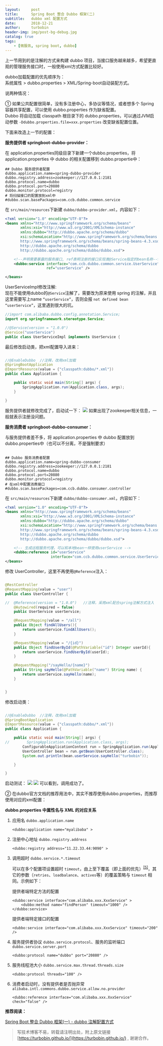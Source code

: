 ```yaml
---
layout:     post
title:      Spring Boot 整合 Dubbo 框架(二)
subtitle:   dubbo xml 配置方式
date:       2018-12-21
author:     turbobin
header-img: img/post-bg-debug.jpg
catalog: true
tags:
    - [微服务, spring boot, dubbo]
---
```


上一节用到的是注解的方式来构建 dubbo 项目，当接口服务越来越多，希望更直观的管理服务接口时，一般使用xml方式配置比较好。

dubbo加载配置的优先顺序为：  
系统属性 > dubbo.properties > XML/Spring-boot自动装配方式。

说两种情况：

① 如果公共配置很简单，没有多注册中心，多协议等情况，或者想多个 Spring 容器共享配置，可以使用 dubbo.properties 作为缺省配置。  
Dubbo 将自动加载 classpath 根目录下的 dubbo.properties，可以通过JVM启动参数
`-Ddubbo.properties.file=xxx.properties` 改变缺省配置位置。

下面来改造上一节的配置：

**服务提供者 springboot-dubbo-provider：**

在 application.properties同级目录下新建一个dubbo.properties，将application.properties 中 dubbo 的相关配置移到 dubbo.propertie中：

```properties
## Dubbo 服务提供者配置
dubbo.application.name=spring-dubbo-provider
dubbo.registry.address=zookeeper://127.0.0.1:2181
dubbo.protocol.name=dubbo
dubbo.protocol.port=20880
dubbo.monitor.protocol=registry
# 将扫描接口的配置放到xml中
#dubbo.scan.basePackages=com.ccb.dubbo.common.service
```

在 `src/main/resources`下新建 `dubbo/dubbo-provider.xml`，内容如下：

```xml
<?xml version="1.0" encoding="UTF-8"?>
<beans xmlns="http://www.springframework.org/schema/beans"
       xmlns:xsi="http://www.w3.org/2001/XMLSchema-instance"
       xmlns:dubbo="http://dubbo.apache.org/schema/dubbo"
       xsi:schemaLocation="http://www.springframework.org/schema/beans
       http://www.springframework.org/schema/beans/spring-beans-4.3.xsd
       http://dubbo.apache.org/schema/dubbo
       http://dubbo.apache.org/schema/dubbo/dubbo.xsd">

    <!--声明需要暴露的服务接口, ref表明注册的接口实现类@Service指定的bean名称-->
    <dubbo:service interface="com.ccb.dubbo.common.service.UserService" 
                   ref="userService" />

</beans>

```

UserServiceImpl修改注解:  
现在不能使用dubbo的`@Service`注解了，需要改为原来使用 spring 的注解，并且这里需要写上name `“userService”`，否则会报 `not defined bean “userService”`，这里遇到很大的坑。

```java
//import com.alibaba.dubbo.config.annotation.Service;
import org.springframework.stereotype.Service;

//@Service(version = "1.0.0")
@Service("userService")
public class UserServiceImpl implements UserService {

```

最后修改启动类，把xml配置导入进来：

```java

//@EnableDubbo  //注释，改用xml加载
@SpringBootApplication
@ImportResource(value = {"classpath:dubbo/*.xml"})
public class Application {

    public static void main(String[] args) {
        SpringApplication.run(Application.class, args);
    }

}

```

服务提供者就修改完成了，启动试一下：
![]({{site.url}}/img/java/springboot-38.png)
如果出现了zookeeper相关信息，一般就表示注册没问题。

**服务消费者 springboot-dubbo-consumer：**

与服务提供者差不多，将 application.properties 中 dubbo 配置放到 dubbo.properties中（也可以不分离，不是强制要求）

```

## Dubbo 服务消费者配置
dubbo.application.name=spring-dubbo-consumer
dubbo.registry.address=zookeeper://127.0.0.1:2181
dubbo.protocol.name=dubbo
dubbo.protocol.port=20880
dubbo.monitor.protocol=registry
# 在xml中配置消费接口
#dubbo.scan.basePackages=com.ccb.dubbo.consumer.controller

```

在 `src/main/resources`下新建 `dubbo/dubbo-consumer.xml`，内容如下：

```xml
<?xml version="1.0" encoding="UTF-8"?>
<beans xmlns="http://www.springframework.org/schema/beans"
       xmlns:xsi="http://www.w3.org/2001/XMLSchema-instance"
       xmlns:dubbo="http://dubbo.apache.org/schema/dubbo"
       xsi:schemaLocation="http://www.springframework.org/schema/beans
       http://www.springframework.org/schema/beans/spring-beans-4.3.xsd
       http://dubbo.apache.org/schema/dubbo
       http://dubbo.apache.org/schema/dubbo/dubbo.xsd">

    <!-- 生成远程服务代理，可以和本地bean一样使用userService -->
    <dubbo:reference id="userService" 
                     interface="com.ccb.dubbo.common.service.UserService" />
</beans>

```

修改 UserController，这里不再使用`@Reference`注入：

```java

@RestController
@RequestMapping(value = "user")
public class UserController {

//  @Reference(version = "1.0.0")   //注释，采用xml配合spring注解方式注入
    @Autowired(required = false)
    public UserService userService;

    @RequestMapping(value = "/all")
    public Object findAllUsers(){
        return userService.findAllUsers();
    }

    @RequestMapping(value = "/{id}")
    public Object findUserById(@PathVariable("id") Integer userId){
        return userService.findUserById(userId);
    }

    @RequestMapping("/sayHello/{name}")
    public String sayHello(@PathVariable("name") String name) {
        return userService.sayHello(name);
    }


}

```
修改启动类：

```java

//@EnableDubbo  //注释，改用xml加载
@SpringBootApplication
@ImportResource(value = {"classpath:dubbo/*.xml"})
public class Application {

    public static void main(String[] args) {
//        SpringApplication.run(Application.class, args);
        ConfigurableApplicationContext run = SpringApplication.run(Application.class, args);
        UserController bean = run.getBean(UserController.class);
        System.out.println(bean.userService.sayHello("turbobin"));

    }

}

```

启动测试：
![]({{site.url}}/img/java/springboot-39.png)
![]({{site.url}}/img/java/springboot-40.png)
可以看到，调用成功了。

② 在dubbo官方文档的推荐用法中，其实不推荐使用dubbo.properties，而推荐使用对应的xml配置：

**dubbo.properties 中属性名与 XML 的对应关系**
<ol>
<li>
<p>应用名 <code>dubbo.application.name</code></p>
<pre><code class="language-xml"><span class="hljs-tag">&lt;<span class="hljs-name">dubbo:application</span> <span class="hljs-attr">name</span>=<span class="hljs-string">"myalibaba"</span> &gt;</span>
</code></pre>
</li>
<li>
<p>注册中心地址 <code>dubbo.registry.address</code></p>
<pre><code class="language-xml"><span class="hljs-tag">&lt;<span class="hljs-name">dubbo:registry</span> <span class="hljs-attr">address</span>=<span class="hljs-string">"11.22.33.44:9090"</span> &gt;</span>
</code></pre>
</li>
<li>
<p>调用超时 <code>dubbo.service.*.timeout</code></p>
<p>可以在多个配置项设置超时 <code>timeout</code>，由上至下覆盖（即上面的优先）<sup class="footnote-ref"><a href="#fn5" id="fnref5">[5]</a></sup>，其它的参数（<code>retries</code>、<code>loadbalance</code>、<code>actives</code>等）的覆盖策略与 <code>timeout</code> 相同。示例如下：</p>
<p>提供者端特定方法的配置</p>
<pre><code class="language-xml"><span class="hljs-tag">&lt;<span class="hljs-name">dubbo:service</span> <span class="hljs-attr">interface</span>=<span class="hljs-string">"com.alibaba.xxx.XxxService"</span> &gt;</span>
    <span class="hljs-tag">&lt;<span class="hljs-name">dubbo:method</span> <span class="hljs-attr">name</span>=<span class="hljs-string">"findPerson"</span> <span class="hljs-attr">timeout</span>=<span class="hljs-string">"1000"</span> /&gt;</span>
<span class="hljs-tag">&lt;/<span class="hljs-name">dubbo:service</span>&gt;</span>
</code></pre>
<p>提供者端特定接口的配置</p>
<pre><code class="language-xml"><span class="hljs-tag">&lt;<span class="hljs-name">dubbo:service</span> <span class="hljs-attr">interface</span>=<span class="hljs-string">"com.alibaba.xxx.XxxService"</span> <span class="hljs-attr">timeout</span>=<span class="hljs-string">"200"</span> /&gt;</span>
</code></pre>
</li>
<li>
<p>服务提供者协议 <code>dubbo.service.protocol</code>、服务的监听端口 <code>dubbo.service.server.port</code></p>
<pre><code class="language-xml"><span class="hljs-tag">&lt;<span class="hljs-name">dubbo:protocol</span> <span class="hljs-attr">name</span>=<span class="hljs-string">"dubbo"</span> <span class="hljs-attr">port</span>=<span class="hljs-string">"20880"</span> /&gt;</span>
</code></pre>
</li>
<li>
<p>服务线程池大小 <code>dubbo.service.max.thread.threads.size</code></p>
<pre><code class="language-xml"><span class="hljs-tag">&lt;<span class="hljs-name">dubbo:protocol</span> <span class="hljs-attr">threads</span>=<span class="hljs-string">"100"</span> /&gt;</span>
</code></pre>
</li>
<li>
<p>消费者启动时，没有提供者是否抛异常 <code>alibaba.intl.commons.dubbo.service.allow.no.provider</code></p>
<pre><code class="language-xml"><span class="hljs-tag">&lt;<span class="hljs-name">dubbo:reference</span> <span class="hljs-attr">interface</span>=<span class="hljs-string">"com.alibaba.xxx.XxxService"</span> <span class="hljs-attr">check</span>=<span class="hljs-string">"false"</span> /&gt;</span>
</code></pre>
</li>
</ol>


**推荐阅读：**

[Spring Boot 整合 Dubbo 框架(一) - dubbo 注解配置方式]({{site.url}}/2018/12/20/springboot-with-dubbo-1/)


>写技术博客不易，转载请注明出处，附上原文链接[https://turbobin.github.io/](https://turbobin.github.io/) , 谢谢合作。